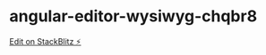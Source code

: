 # angular-editor-wysiwyg-chqbr8

[Edit on StackBlitz ⚡️](https://stackblitz.com/edit/angular-editor-wysiwyg-chqbr8)